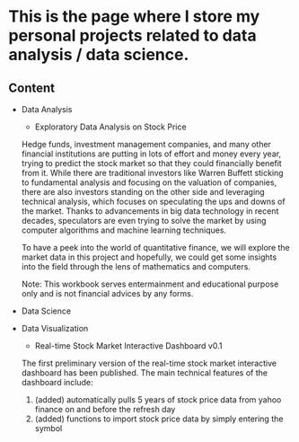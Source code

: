 # This is the page where I store my personal projects related to data analysis / data science.

## Content

- Data Analysis
  * Exploratory Data Analysis on Stock Price
  
  Hedge funds, investment management companies, and many other financial institutions are putting in lots of effort and money every year, trying to predict the stock market so that they could financially benefit from it. While there are traditional investors like Warren Buffett sticking to fundamental analysis and focusing on the valuation of companies, there are also investors standing on the other side and leveraging technical analysis, which focuses on speculating the ups and downs of the market. Thanks to advancements in big data technology in recent decades, speculators are even trying to solve the market by using computer algorithms and machine learning techniques.

  To have a peek into the world of quantitative finance, we will explore the market data in this project and hopefully, we could get some insights into the field through the lens of mathematics and computers.

  Note: This workbook serves entermainment and educational purpose only and is not financial advices by any forms.

- Data Science

- Data Visualization
  * Real-time Stock Market Interactive Dashboard v0.1

   The first preliminary version of the real-time stock market interactive dashboard has been published. The main technical features of the dashboard include:
   
    1. (added) automatically pulls 5 years of stock price data from yahoo finance on and before the refresh day
    2. (added) functions to import stock price data by simply entering the symbol

